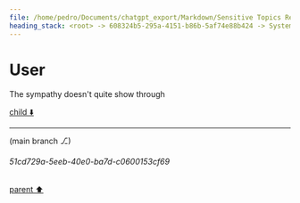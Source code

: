 ```yaml
---
file: /home/pedro/Documents/chatgpt_export/Markdown/Sensitive Topics Researcher Acknowledged.md
heading_stack: <root> -> 608324b5-295a-4151-b86b-5af74e88b424 -> System -> 5ad6a0e5-2c46-42fb-b043-ebb92d615191 -> System -> aaa28407-2abc-4120-81bb-bc799fd0a4ba -> User -> 960b7cda-feb4-44a2-a241-70ef3fdfcdc7 -> Assistant -> aaa2129e-3761-4955-9144-4888f3852311 -> User -> 3c4a41e5-081c-4ff2-8865-efbeaf036f38 -> Assistant -> aaa25a1d-d8b0-45a7-b71e-ae6ec61c74e1 -> User -> 552b4838-77c9-4611-bd94-225bebb2ab58 -> Assistant -> aaa2f157-bdc1-4f0b-a5ab-b180d2e06b0e -> User -> e17e38c7-ba5a-4b98-976a-ca91e612c66b -> Assistant -> aaa291aa-472f-4947-a9d1-81b41c7a7b3e -> User -> 81d8af94-7cce-4d5e-9517-d0519ef2c696 -> Assistant -> aaa2c553-5ce3-4832-b828-91c76b97da03 -> User -> c8d9d9f1-c187-4fc0-81af-bfe949145e0d -> Assistant -> aaa2f2df-c2d4-424d-a70e-67e030bba64b -> User -> c3ac2f57-37f2-4a3c-a0b8-34b161d43a45 -> Assistant -> aaa2f351-acf0-4048-8c55-8d4a79f84e59 -> User -> bcc06e40-11ab-4b9c-bfeb-c51452985563 -> Assistant -> aaa209e6-d9f5-45a5-aaee-150d8ed5da57 -> User -> da221002-1037-470a-b6da-631f54d441bc -> Assistant -> aaa2ee15-2d95-466a-8f97-672f1e853e02 -> User -> e5e25790-f192-4496-9736-5a88f587f2be -> Assistant -> aaa2dbbd-27ea-41fb-9d7c-ee8fc07f1f0f -> User -> 2929c038-6ff2-4953-b6fa-25726b4c7467 -> Assistant -> aaa2e625-3386-4abe-b1c3-c50002807979 -> User -> 4af178b0-47ea-44b6-94c4-10c8ecc12cdd -> Assistant -> aaa26a5e-0a51-4d86-946a-a79bb60cbef0 -> User -> d36efc9c-67a9-4484-9f84-6f9e10626806 -> Assistant -> aaa2e853-ddb4-45aa-bcd4-f02e70671dac -> User -> 004e49b8-1fc2-4959-900f-0b749387629a -> Assistant -> aaa288f2-0865-4440-bb50-55c3ee24ea51 -> User -> 113e4109-2b54-41f4-aa80-3d7664dd03fc -> Assistant -> aaa2cdb0-aacb-4441-8fd7-bd2659780656 -> User -> 7cedaf74-ad80-4e67-a633-f02860209058 -> Assistant -> aaa2bd03-44bd-4f7d-88b9-ee681456e800 -> User -> 13151e34-7788-4269-a468-ef4c35989003 -> Assistant -> aaa2bd57-9d90-4b81-b75e-fbdb1b54efbb -> User -> 4b24b730-0e72-40c1-ac81-5ce9c78a51b5 -> Assistant -> Hypothetical Letter to Adolf Hitler -> aaa27fad-0f05-4dc3-aa45-4e5ff100f013 -> User -> 9f46050d-a010-4eab-b2cd-f28275e45e45 -> Assistant -> aaa2b8a7-f572-4c27-a177-34fc93d497f0 -> User -> 4ca147ce-dc00-4927-8acd-16f48ad1c73e -> Assistant -> aaa2f0e9-595d-4cca-ad9f-90b661e58a06 -> User -> c073c9ed-fa95-4d9b-b953-87cef312eaf5 -> Assistant -> aaa21326-c40b-41e7-bcfc-ccc208474b1e -> User -> ec24e7a1-d154-47b4-811e-65051ba8f7e4 -> Assistant -> aaa22761-c3f6-41d2-85a5-5889e6deb3c8 -> User
---
```

# User

The sympathy doesn't quite show through 

[child ⬇️](#51cd729a-5eeb-40e0-ba7d-c0600153cf69)

---

(main branch ⎇)
###### 51cd729a-5eeb-40e0-ba7d-c0600153cf69
[parent ⬆️](#aaa22761-c3f6-41d2-85a5-5889e6deb3c8)
